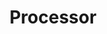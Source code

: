 ---
title: Processor
excerpt: ''
deprecated: false
hidden: false
metadata:
  title: ''
  description: ''
  robots: index
next:
  description: ''
---